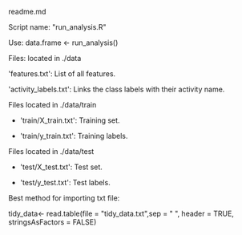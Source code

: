 readme.md

Script name:  "run_analysis.R"

Use:    data.frame <- run_analysis()

Files:   located in ./data 

 'features.txt': List of all features.

 'activity_labels.txt': Links the class labels with their activity name.

Files located in ./data/train

- 'train/X_train.txt': Training set.

- 'train/y_train.txt': Training labels.

Files located in ./data/test

- 'test/X_test.txt': Test set.

- 'test/y_test.txt': Test labels.


Best method for importing txt file:

tidy_data<- read.table(file = "tidy_data.txt",sep = " ", header = TRUE, stringsAsFactors = FALSE)


